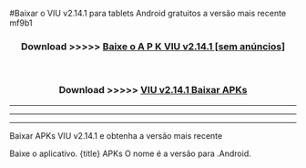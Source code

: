 #Baixar o VIU v2.14.1  para tablets Android gratuitos a versão mais recente mf9b1


<div align="center">
<h3>Download >>>>> <a href="https://pt-web.web.app/?pt= VIU v2.14.1">Baixe o A P K VIU v2.14.1 [sem anúncios]</a></h3><br>

<h3>Download >>>>> <a href="https://pt-web.web.app/?pt= VIU v2.14.1">VIU v2.14.1 Baixar APKs</a></h3>
</div>

----------------------------------------------------------

----------------------------------------------------------

----------------------------------------------------------

Baixar APKs VIU v2.14.1 e obtenha a versão mais recente

Baixe o aplicativo. {title} APKs O nome é a versão para .Android.


